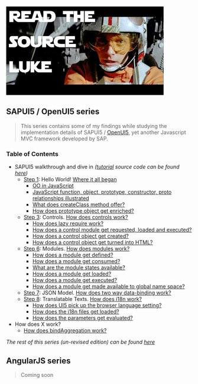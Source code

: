 ![](/images/read-the-source-luke.jpg)

## SAPUI5 / OpenUI5 series
> This series contains some of my findings while studying the implementation details of SAPUI5 / [OpenUI5](https://github.com/SAP/openui5), yet another Javascript MVC framework developed by SAP.

### Table of Contents

- SAPUI5 walkthrough and dive in *([tutorial](https://sapui5.hana.ondemand.com/sdk/#docs/guide/3da5f4be63264db99f2e5b04c5e853db.html) source code can be found [here](https://github.com/j1wu/sapui5-walkthrough))*
	- [Step 1](https://sapui5.netweaver.ondemand.com/sdk/docs/guide/2680aa9b16c14a00b01261d04babbb39.html): Hello World! [Where it all began](walkthrough-dive-in/step1.md)
		- [OO in JavaScript](walkthrough-dive-in/step1.md#oo-in-javascript)
		- [JavaScript function, object, prototype, constructor, proto relationships illustrated](walkthrough-dive-in/step1.md#javascript-function-object-prototype-constructor-proto-relationships-illustrated)
		- [What does createClass method offer?](walkthrough-dive-in/step1.md#what-does-createclass-method-offer)
		- [How does prototype object get enriched?](walkthrough-dive-in/step1.md#how-does-prototype-object-get-enriched)
	- [Step 3](https://sapui5.hana.ondemand.com/sdk/#docs/guide/ddbceecd7d3d42eea9cf78a820a238fb.html): Controls. [How does controls work?](walkthrough-dive-in/step3.md)
		- [How does lazy require work?](walkthrough-dive-in/step3.md#how-does-lazy-require-work)
		- [How does a control module get requested, loaded and executed?](walkthrough-dive-in/step3.md#how-does-a-control-module-get-requested-loaded-and-executed)
		- [How does a control object get created?](walkthrough-dive-in/step3.md#how-does-a-control-object-get-created)
		- [How does a control object get turned into HTML?](walkthrough-dive-in/step3.md#how-does-a-control-object-get-turned-into-html)
	- [Step 6](https://sapui5.netweaver.ondemand.com/sdk/docs/guide/f665d0de4dba405f9af4294de824b03b.html): Modules. [How does modules work?](walkthrough-dive-in/step6.md)
		- [How does a module get defined?](walkthrough-dive-in/step6.md#how-does-a-module-get-defined)
		- [How does a module get consumed?](walkthrough-dive-in/step6.md#how-does-a-module-get-consumed)
		- [What are the module states available?](walkthrough-dive-in/step6.md#what-are-the-module-states-available)
		- [How does a module get loaded?](walkthrough-dive-in/step6.md#how-does-a-module-get-loaded)
		- [How does a module get executed?](walkthrough-dive-in/step6.md#how-does-a-module-get-executed)
		- [How does a module get made available to global name space?](walkthrough-dive-in/step6.md#how-does-a-module-get-made-available-to-global-name-space)
	- [Step 7](https://sapui5.netweaver.ondemand.com/sdk/docs/guide/70ef981d350a495b940640801701c409.html): JSON Model. [How does two way data-binding work?](http://scn.sap.com/community/developer-center/front-end/blog/2015/12/05/sapui5-walkthrough-step-7--json-model-dive-in--how-does-json-model-work)
	- [Step 8](https://sapui5.hana.ondemand.com/sdk/#docs/guide/df86bfbeab0645e5b764ffa488ed57dc.html): Translatable Texts. [How does i18n work?](walkthrough-dive-in/step8.md)
		- [How does UI5 pick up the browser language setting?](walkthrough-dive-in/step8.md#how-does-ui5-pick-up-the-browser-language-setting)
		- [How does the i18n files get loaded?](walkthrough-dive-in/step8.md#how-does-the-i18n-files-get-loaded)
		- [How does the parameters get evaluated?](walkthrough-dive-in/step8.md#how-does-the-parameters-get-evaluated)
- How does X work?
	- [How does bindAggregation work?](screenshots/how-does-bindAggregation-work.png)

*The rest of this series (un-revised edition) can be found [here](http://scn.sap.com/people/ji.wu/content)*

## AngularJS series
> Coming soon
